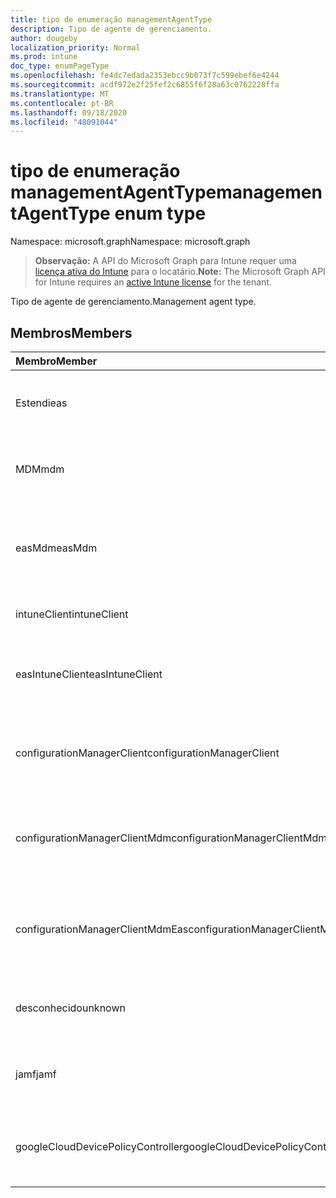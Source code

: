```yaml
---
title: tipo de enumeração managementAgentType
description: Tipo de agente de gerenciamento.
author: dougeby
localization_priority: Normal
ms.prod: intune
doc_type: enumPageType
ms.openlocfilehash: fe4dc7edada2353ebcc9b073f7c599ebef6e4244
ms.sourcegitcommit: acdf972e2f25fef2c6855f6f28a63c0762228ffa
ms.translationtype: MT
ms.contentlocale: pt-BR
ms.lasthandoff: 09/18/2020
ms.locfileid: "48091044"
---
```

# <a name="managementagenttype-enum-type"></a><span data-ttu-id="f5ea2-103">tipo de enumeração managementAgentType</span><span class="sxs-lookup"><span data-stu-id="f5ea2-103">managementAgentType enum type</span></span>

<span data-ttu-id="f5ea2-104">Namespace: microsoft.graph</span><span class="sxs-lookup"><span data-stu-id="f5ea2-104">Namespace: microsoft.graph</span></span>

> <span data-ttu-id="f5ea2-105">**Observação:** A API do Microsoft Graph para Intune requer uma [licença ativa do Intune](https://go.microsoft.com/fwlink/?linkid=839381) para o locatário.</span><span class="sxs-lookup"><span data-stu-id="f5ea2-105">**Note:** The Microsoft Graph API for Intune requires an [active Intune license](https://go.microsoft.com/fwlink/?linkid=839381) for the tenant.</span></span>

<span data-ttu-id="f5ea2-106">Tipo de agente de gerenciamento.</span><span class="sxs-lookup"><span data-stu-id="f5ea2-106">Management agent type.</span></span>

## <a name="members"></a><span data-ttu-id="f5ea2-107">Membros</span><span class="sxs-lookup"><span data-stu-id="f5ea2-107">Members</span></span>
|<span data-ttu-id="f5ea2-108">Membro</span><span class="sxs-lookup"><span data-stu-id="f5ea2-108">Member</span></span>|<span data-ttu-id="f5ea2-109">Valor</span><span class="sxs-lookup"><span data-stu-id="f5ea2-109">Value</span></span>|<span data-ttu-id="f5ea2-110">Descrição</span><span class="sxs-lookup"><span data-stu-id="f5ea2-110">Description</span></span>|
|:---|:---|:---|
|<span data-ttu-id="f5ea2-111">Estendi</span><span class="sxs-lookup"><span data-stu-id="f5ea2-111">eas</span></span>|<span data-ttu-id="f5ea2-112">1 </span><span class="sxs-lookup"><span data-stu-id="f5ea2-112">1</span></span>|<span data-ttu-id="f5ea2-113">O dispositivo é gerenciado pelo Exchange Server.</span><span class="sxs-lookup"><span data-stu-id="f5ea2-113">The device is managed by Exchange server.</span></span>|
|<span data-ttu-id="f5ea2-114">MDM</span><span class="sxs-lookup"><span data-stu-id="f5ea2-114">mdm</span></span>|<span data-ttu-id="f5ea2-115">2 </span><span class="sxs-lookup"><span data-stu-id="f5ea2-115">2</span></span>|<span data-ttu-id="f5ea2-116">O dispositivo é gerenciado pelo MDM do Intune.</span><span class="sxs-lookup"><span data-stu-id="f5ea2-116">The device is managed by Intune MDM.</span></span>|
|<span data-ttu-id="f5ea2-117">easMdm</span><span class="sxs-lookup"><span data-stu-id="f5ea2-117">easMdm</span></span>|<span data-ttu-id="f5ea2-118">3D</span><span class="sxs-lookup"><span data-stu-id="f5ea2-118">3</span></span>|<span data-ttu-id="f5ea2-119">O dispositivo é gerenciado pelo Exchange Server e o MDM do Intune.</span><span class="sxs-lookup"><span data-stu-id="f5ea2-119">The device is managed by both Exchange server and Intune MDM.</span></span>|
|<span data-ttu-id="f5ea2-120">intuneClient</span><span class="sxs-lookup"><span data-stu-id="f5ea2-120">intuneClient</span></span>|<span data-ttu-id="f5ea2-121">4 </span><span class="sxs-lookup"><span data-stu-id="f5ea2-121">4</span></span>|<span data-ttu-id="f5ea2-122">Cliente do Intune gerenciado.</span><span class="sxs-lookup"><span data-stu-id="f5ea2-122">Intune client managed.</span></span>|
|<span data-ttu-id="f5ea2-123">easIntuneClient</span><span class="sxs-lookup"><span data-stu-id="f5ea2-123">easIntuneClient</span></span>|<span data-ttu-id="f5ea2-124">5 </span><span class="sxs-lookup"><span data-stu-id="f5ea2-124">5</span></span>|<span data-ttu-id="f5ea2-125">O dispositivo é ESTENDIdo e o cliente do Intune é gerenciado duas.</span><span class="sxs-lookup"><span data-stu-id="f5ea2-125">The device is EAS and Intune client dual managed.</span></span>|
|<span data-ttu-id="f5ea2-126">configurationManagerClient</span><span class="sxs-lookup"><span data-stu-id="f5ea2-126">configurationManagerClient</span></span>|<span data-ttu-id="f5ea2-127">8 </span><span class="sxs-lookup"><span data-stu-id="f5ea2-127">8</span></span>|<span data-ttu-id="f5ea2-128">O dispositivo é gerenciado pelo Configuration Manager.</span><span class="sxs-lookup"><span data-stu-id="f5ea2-128">The device is managed by Configuration Manager.</span></span>|
|<span data-ttu-id="f5ea2-129">configurationManagerClientMdm</span><span class="sxs-lookup"><span data-stu-id="f5ea2-129">configurationManagerClientMdm</span></span>|<span data-ttu-id="f5ea2-130">10 </span><span class="sxs-lookup"><span data-stu-id="f5ea2-130">10</span></span>|<span data-ttu-id="f5ea2-131">O dispositivo é gerenciado pelo Configuration Manager e pelo MDM.</span><span class="sxs-lookup"><span data-stu-id="f5ea2-131">The device is managed by Configuration Manager and MDM.</span></span>|
|<span data-ttu-id="f5ea2-132">configurationManagerClientMdmEas</span><span class="sxs-lookup"><span data-stu-id="f5ea2-132">configurationManagerClientMdmEas</span></span>|<span data-ttu-id="f5ea2-133">11 </span><span class="sxs-lookup"><span data-stu-id="f5ea2-133">11</span></span>|<span data-ttu-id="f5ea2-134">O dispositivo é gerenciado pelo Configuration Manager, MDM e EAS.</span><span class="sxs-lookup"><span data-stu-id="f5ea2-134">The device is managed by Configuration Manager, MDM and Eas.</span></span>|
|<span data-ttu-id="f5ea2-135">desconhecido</span><span class="sxs-lookup"><span data-stu-id="f5ea2-135">unknown</span></span>|<span data-ttu-id="f5ea2-136">16 </span><span class="sxs-lookup"><span data-stu-id="f5ea2-136">16</span></span>|<span data-ttu-id="f5ea2-137">Tipo de agente de gerenciamento desconhecido.</span><span class="sxs-lookup"><span data-stu-id="f5ea2-137">Unknown management agent type.</span></span>|
|<span data-ttu-id="f5ea2-138">jamf</span><span class="sxs-lookup"><span data-stu-id="f5ea2-138">jamf</span></span>|<span data-ttu-id="f5ea2-139">32</span><span class="sxs-lookup"><span data-stu-id="f5ea2-139">32</span></span>|<span data-ttu-id="f5ea2-140">Os atributos do dispositivo são buscados do JAMF.</span><span class="sxs-lookup"><span data-stu-id="f5ea2-140">The device attributes are fetched from Jamf.</span></span>|
|<span data-ttu-id="f5ea2-141">googleCloudDevicePolicyController</span><span class="sxs-lookup"><span data-stu-id="f5ea2-141">googleCloudDevicePolicyController</span></span>|<span data-ttu-id="f5ea2-142">64</span><span class="sxs-lookup"><span data-stu-id="f5ea2-142">64</span></span>|<span data-ttu-id="f5ea2-143">O dispositivo é gerenciado pelo CloudDPC do Google.</span><span class="sxs-lookup"><span data-stu-id="f5ea2-143">The device is managed by Google's CloudDPC.</span></span>|









